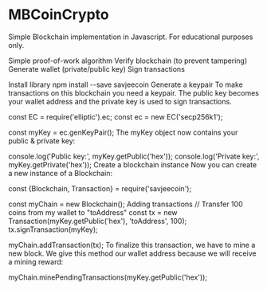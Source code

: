 # MBCoinCrypto
Simple Blockchain implementation in Javascript. For educational purposes only. 

Simple proof-of-work algorithm
Verify blockchain (to prevent tampering)
Generate wallet (private/public key)
Sign transactions

Install library
npm install --save savjeecoin
Generate a keypair
To make transactions on this blockchain you need a keypair. The public key becomes your wallet address and the private key is used to sign transactions.

const EC = require('elliptic').ec;
const ec = new EC('secp256k1');

const myKey = ec.genKeyPair();
The myKey object now contains your public & private key:

console.log('Public key:', myKey.getPublic('hex'));
console.log('Private key:', myKey.getPrivate('hex'));
Create a blockchain instance
Now you can create a new instance of a Blockchain:

const {Blockchain, Transaction} = require('savjeecoin');

const myChain = new Blockchain();
Adding transactions
// Transfer 100 coins from my wallet to "toAddress"
const tx = new Transaction(myKey.getPublic('hex'), 'toAddress', 100);
tx.signTransaction(myKey);

myChain.addTransaction(tx);
To finalize this transaction, we have to mine a new block. We give this method our wallet address because we will receive a mining reward:

myChain.minePendingTransactions(myKey.getPublic('hex'));
